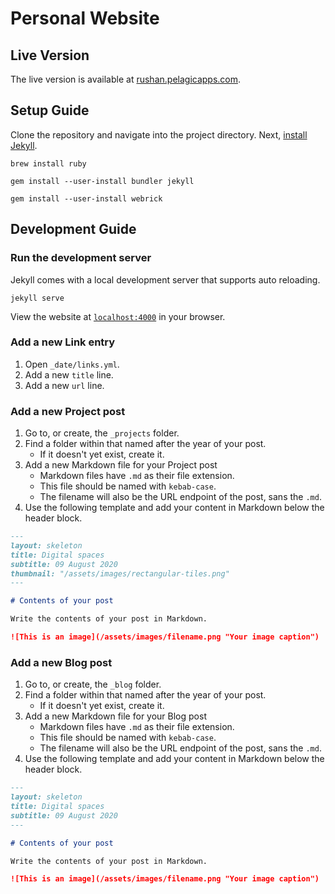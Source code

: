# Personal Website

## Live Version

The live version is available at [rushan.pelagicapps.com](https://rushan.pelagicapps.com).

## Setup Guide

Clone the repository and navigate into the project directory.
Next, [install Jekyll](https://jekyllrb.com/docs/installation/macos/).

```
brew install ruby
```

```
gem install --user-install bundler jekyll
```

```
gem install --user-install webrick
```

## Development Guide

### Run the development server

Jekyll comes with a local development server that supports auto reloading.

```
jekyll serve
```

View the website at [`localhost:4000`](http://localhost:4000/) in your browser.

### Add a new Link entry

1. Open `_date/links.yml`.
1. Add a new `title` line.
1. Add a new `url` line.

### Add a new Project post

1. Go to, or create, the `_projects` folder.
1. Find a folder within that named after the year of your post.
    - If it doesn't yet exist, create it.
1. Add a new Markdown file for your Project post
    - Markdown files have `.md` as their file extension.
    - This file should be named with `kebab-case`.
    - The filename will also be the URL endpoint of the post, sans the `.md`.
1. Use the following template and add your content in Markdown below the header
block.

```markdown
---
layout: skeleton
title: Digital spaces
subtitle: 09 August 2020
thumbnail: "/assets/images/rectangular-tiles.png"
---

# Contents of your post

Write the contents of your post in Markdown.

![This is an image](/assets/images/filename.png "Your image caption")
```

### Add a new Blog post

1. Go to, or create, the `_blog` folder.
1. Find a folder within that named after the year of your post.
    - If it doesn't yet exist, create it.
1. Add a new Markdown file for your Blog post
    - Markdown files have `.md` as their file extension.
    - This file should be named with `kebab-case`.
    - The filename will also be the URL endpoint of the post, sans the `.md`.
1. Use the following template and add your content in Markdown below the header
block.

```markdown
---
layout: skeleton
title: Digital spaces
subtitle: 09 August 2020
---

# Contents of your post

Write the contents of your post in Markdown.

![This is an image](/assets/images/filename.png "Your image caption")
```
